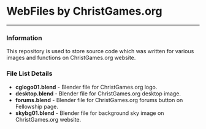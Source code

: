 # WebFiles by ChristGames.org
***
### Information  
This repository is used to store source code which was written for various images and functions on ChristGames.org website.  
### File List Details  
* **cglogo01.blend** - Blender file for ChristGames.org logo.  
* **desktop.blend** - Blender file for ChristGames.org desktop image.  
* **forums.blend** - Blender file for ChristGames.org forums button on Fellowship page.
* **skybg01.blend** - Blender file for background sky image on ChristGames.org website.  
